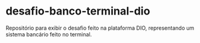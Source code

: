 # desafio-banco-terminal-dio
Repositório para exibir o desafio feito na plataforma DIO, representando um sistema bancário feito no terminal.
